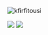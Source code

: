 ![kfirfitousi](https://user-images.githubusercontent.com/37262772/223703413-1c3f2232-2a8e-4ed0-ae70-ef87b8a83c4f.png)

<span>
  <img align="center" src="https://github-readme-stats.vercel.app/api?username=kfirfitousi&show_icons=true&theme=react" />
</span>
<span>
  <img align="center" src="https://github-readme-stats.vercel.app/api/top-langs/?username=kfirfitousi&layout=compact&theme=react" />
</span>
